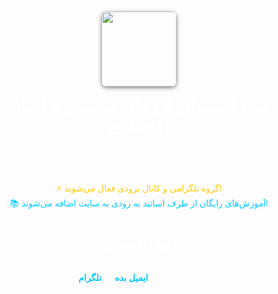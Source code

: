 
<html lang="fa">
<head>
<meta charset="UTF-8">
<title>نرخ ارز و اخبار اقتصادی</title>
<style>
  body {
    font-family: sans-serif;
    background-image: url('https://images.unsplash.com/photo-1627485044552-9942a2f0f153?auto=format&fit=crop&w=1950&q=80');
    background-size: cover;
    background-position: center;
    color: #fff;
    text-align: center;
    padding: 30px;
  }
  header img { width: 120px; border-radius: 8px; box-shadow: 0 2px 6px rgba(0,0,0,0.5); }
  h1 { margin-top: 15px; color: #fff; }

  /* کارت های ارز دیجیتال */
  .crypto-grid { display: flex; flex-wrap: wrap; justify-content: center; gap: 15px; margin-bottom: 20px; }
  .crypto-card {
    background: rgba(0,0,0,0.7);
    padding: 10px 15px;
    border-radius: 10px;
    text-align: center;
    width: 120px;
    box-shadow: 0 2px 6px rgba(0,0,0,0.5);
    color: #fff;
  }
  .crypto-card img { width: 36px; height: 36px; margin-bottom: 5px; }
  .crypto-card .name { font-weight: bold; margin-bottom: 3px; }
  .crypto-card .price { font-size: 14px; }
  .crypto-card .change { font-size: 12px; }
  .up { color: #00ff00; }
  .down { color: #ff3333; }

  /* اخبار اقتصادی */
  .news-item {
    background: rgba(255,255,255,0.85);
    color: #000;
    padding: 15px;
    margin: 10px auto;
    border-radius: 8px;
    max-width: 800px;
    text-align:right;
    box-shadow:0 2px 6px rgba(0,0,0,0.2);
  }
  .news-title { font-weight: bold; font-size: 18px; }
  .news-time { color: #555; font-size: 14px; margin-top: 5px; }

  .announcement, .feedback {
    margin: 15px auto;
    font-size: 16px;
    background: rgba(0,0,0,0.6);
    display: inline-block;
    padding: 12px 20px;
    border-radius: 8px;
    box-shadow: 0 2px 6px rgba(0,0,0,0.5);
  }
  .feedback a { text-decoration: none; color: #00ccff; font-weight: bold; margin: 0 5px; }
</style>
</head>
<body>

<header>
  <img src="https://upload.wikimedia.org/wikipedia/commons/5/5c/Flag_of_Afghanistan_%282004%E2%80%932021%29.svg" alt="پرچم افغانستان">
  <h1>نرخ لحظه‌ای ارزهای دیجیتال و اخبار اقتصادی</h1>
</header>

<!-- کارت های ارز دیجیتال -->
<div class="crypto-grid" id="crypto-grid">
  <div>در حال بارگذاری...</div>
</div>

<!-- پیام های اطلاع رسانی -->
<div class="announcement" style="color:#ffcc00;">
  ⚡ گروه تلگرامی و کانال بزودی فعال می‌شوند!
</div>
<div class="announcement" style="color:#00ccff;">
  📚 آموزش‌های رایگان از طرف اساتید به زودی به سایت اضافه می‌شوند!
</div>

<!-- اخبار اقتصادی -->
<h2 style="margin-top:40px;">اخبار اقتصادی</h2>
<div id="news">
  <div>در حال بارگذاری...</div>
</div>

<!-- لینک ها -->
<div class="feedback">
  💡 پیشنهادی داری؟  
  <a href="mailto:Bhack050@gmail.com">ایمیل بده</a> | 
  <a href="https://t.me/h4mid_fx" target="_blank">تلگرام</a>
</div>

<script>
// ارزهای دیجیتال
const cryptoSymbols = [
  {name:"بیتکوین", binance:"BTCUSDT", logo:"https://cryptologos.cc/logos/bitcoin-btc-logo.png"},
  {name:"اتریوم", binance:"ETHUSDT", logo:"https://cryptologos.cc/logos/ethereum-eth-logo.png"},
  {name:"ترون", binance:"TRXUSDT", logo:"https://cryptologos.cc/logos/tron-trx-logo.png"},
  {name:"دوج", binance:"DOGEUSDT", logo:"https://cryptologos.cc/logos/dogecoin-doge-logo.png"},
  {name:"XRP", binance:"XRPUSDT", logo:"https://cryptologos.cc/logos/xrp-xrp-logo.png"}
];
const fiatSymbols = [
  {name:"دلار آمریکا", code:"USD"},
  {name:"یورو", code:"EUR"},
  {name:"پوند", code:"GBP"}
];

// بارگذاری نرخ ارزها
async function loadCrypto(){
  const grid = document.getElementById('crypto-grid');
  grid.innerHTML = '';
  for(let sym of cryptoSymbols){
    try{
      const resPrice = await fetch(`https://api.binance.com/api/v3/ticker/price?symbol=${sym.binance}`);
      const priceData = await resPrice.json();
      const price = parseFloat(priceData.price).toFixed(4);

      const res24h = await fetch(`https://api.binance.com/api/v3/ticker/24hr?symbol=${sym.binance}`);
      const changeData = await res24h.json();
      const change = parseFloat(changeData.priceChangePercent).toFixed(2);
      const cls = change >= 0 ? "up":"down";

      const card = document.createElement('div');
      card.className = 'crypto-card';
      card.innerHTML = `
        <img src="${sym.logo}" alt="${sym.name}">
        <div class="name">${sym.name}</div>
        <div class="price">${price} USDT</div>
        <div class="change ${cls}">${change}%</div>
      `;
      grid.appendChild(card);
    }catch(err){
      const errDiv = document.createElement('div');
      errDiv.textContent = `خطا در دریافت ${sym.name}`;
      grid.appendChild(errDiv);
      console.error(err);
    }
  }

  // نرخ ارزهای فیات
  try{
    const resFiat = await fetch('https://api.exchangerate.host/latest?base=USD&symbols=AFN,EUR,GBP');
    const dataFiat = await resFiat.json();
    const afnRateUSD = dataFiat.rates.AFN;
    const afnRateEUR = dataFiat.rates.AFN / dataFiat.rates.EUR;
    const afnRateGBP = dataFiat.rates.AFN / dataFiat.rates.GBP;

    for(let fiat of fiatSymbols){
      let priceAFN = 0;
      if(fiat.code==="USD") priceAFN = afnRateUSD.toFixed(2);
      if(fiat.code==="EUR") priceAFN = afnRateEUR.toFixed(2);
      if(fiat.code==="GBP") priceAFN = afnRateGBP.toFixed(2);

      const card = document.createElement('div');
      card.className = 'crypto-card';
      card.innerHTML = `
        <div class="name">${fiat.name}</div>
        <div class="price">${priceAFN} AFN</div>
        <div class="change">-</div>
      `;
      grid.appendChild(card);
    }
  }catch(err){console.error(err);}
}
loadCrypto();
setInterval(loadCrypto,10000);

// بارگذاری اخبار اقتصادی فارسی
async function loadNews(){
  const rssUrl = 'https://www.farsnews.ir/rss/economy';
  const apiUrl = `https://api.rss2json.com/v1/api.json?rss_url=${encodeURIComponent(rssUrl)}`;
  
  try{
    const res = await fetch(apiUrl);
    const data = await res.json();
    const newsDiv = document.getElementById('news');
    newsDiv.innerHTML = '';
    data.items.forEach(item=>{
      const div = document.createElement('div');
      div.className = 'news-item';
      div.innerHTML = `
        <div class="news-title"><a href="${item.link}" target="_blank">${item.title}</a></div>
        <div class="news-time">${new Date(item.pubDate).toLocaleString('fa-IR')}</div>
      `;
      newsDiv.appendChild(div);
    });
  }catch(err){
    document.getElementById('news').innerHTML = 'خطا در بارگذاری اخبار';
    console.error(err);
  }
}
loadNews();
setInterval(loadNews, 5*60*1000);
</script>
</body>
</html>
